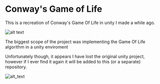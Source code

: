 # Conway's Game of Life
This is a recreation of Conway's Game Of Life in unity I made a while ago.

![alt text](https://github.com/Kewol/GameOfLife/blob/master/Images/image_1.gif "image 1")

The biggest scope of the project was implementing the Game Of Life algorithm in a unity enviroment

Unfortunately though, it appears I have lost the original unity project, however if I ever find it again
it will be added to this (or a separate) repository.

![alt_text](https://github.com/Kewol/GameOfLife/blob/master/Images/image_2.gif "image 2")
